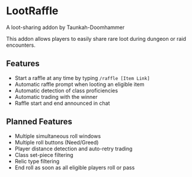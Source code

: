 # LootRaffle
A loot-sharing addon by Taunkah-Doomhammer

This addon allows players to easily share rare loot during dungeon or raid encounters.

## Features

- Start a raffle at any time by typing `/raffle [Item Link]`
- Automatic raffle prompt when looting an eligible item
- Automatic detection of class proficiencies
- Automatic trading with the winner
- Raffle start and end announced in chat


## Planned Features

- Multiple simultaneous roll windows
- Multiple roll buttons (Need/Greed)
- Player distance detection and auto-retry trading
- Class set-piece filtering
- Relic type filtering
- End roll as soon as all eligible players roll or pass